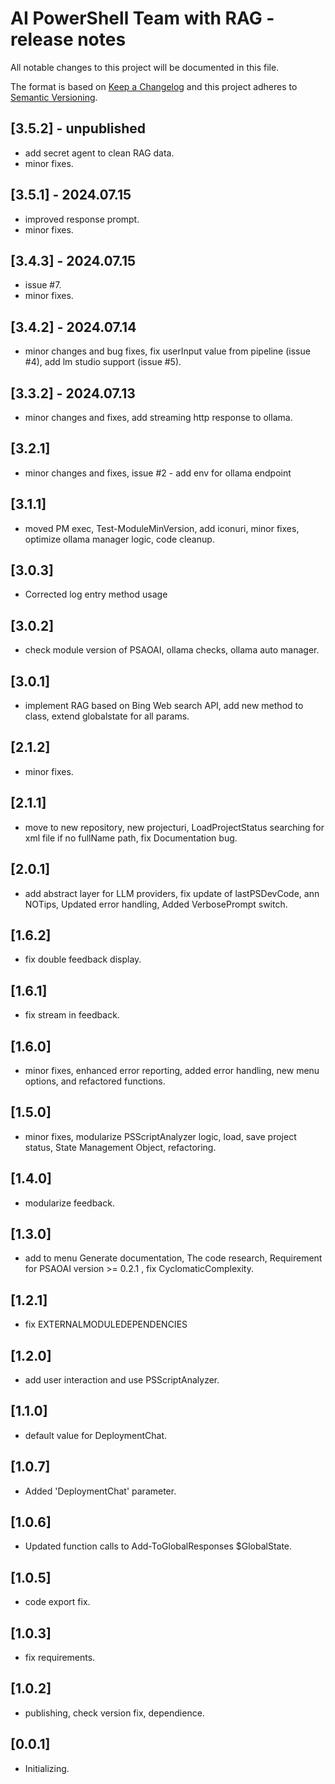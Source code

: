 # AI PowerShell Team with RAG - release notes

All notable changes to this project will be documented in this file.

The format is based on [Keep a Changelog](http://keepachangelog.com/) and this project adheres to [Semantic Versioning](http://semver.org/).

## [3.5.2] - unpublished

- add secret agent to clean RAG data.
- minor fixes.

## [3.5.1] - 2024.07.15

- improved response prompt.
- minor fixes.

## [3.4.3] - 2024.07.15

- issue #7.
- minor fixes.

## [3.4.2] - 2024.07.14

- minor changes and bug fixes, fix userInput value from pipeline (issue #4), add lm studio support (issue #5).

## [3.3.2] - 2024.07.13

- minor changes and fixes, add streaming http response to ollama.

## [3.2.1]

- minor changes and fixes, issue #2 - add env for ollama endpoint

## [3.1.1]

- moved PM exec, Test-ModuleMinVersion, add iconuri, minor fixes, optimize ollama manager logic, code cleanup.

## [3.0.3]

- Corrected log entry method usage

## [3.0.2]

- check module version of PSAOAI, ollama checks, ollama auto manager.

## [3.0.1]

- implement RAG based on Bing Web search API, add new method to class, extend globalstate for all params.

## [2.1.2]

- minor fixes.

## [2.1.1]

- move to new repository, new projecturi, LoadProjectStatus searching for xml file if no fullName path, fix Documentation bug.

## [2.0.1]

- add abstract layer for LLM providers, fix update of lastPSDevCode, ann NOTips, Updated error handling, Added VerbosePrompt switch.

## [1.6.2]

- fix double feedback display. 

## [1.6.1]

- fix stream in feedback. 

## [1.6.0]

- minor fixes, enhanced error reporting, added error handling, new menu options, and refactored functions.

## [1.5.0]

- minor fixes, modularize PSScriptAnalyzer logic, load, save project status, State Management Object, refactoring.

## [1.4.0]

- modularize feedback.

## [1.3.0]

- add to menu Generate documentation, The code research, Requirement for PSAOAI version >= 0.2.1 , fix CyclomaticComplexity.

## [1.2.1]

- fix EXTERNALMODULEDEPENDENCIES

## [1.2.0]

- add user interaction and use PSScriptAnalyzer.

## [1.1.0]

- default value for DeploymentChat.

## [1.0.7]

- Added 'DeploymentChat' parameter.

## [1.0.6]

- Updated function calls to Add-ToGlobalResponses $GlobalState.

## [1.0.5]

- code export fix.

## [1.0.3]

- fix requirements.

## [1.0.2]

- publishing, check version fix, dependience.

## [0.0.1]

- Initializing.
